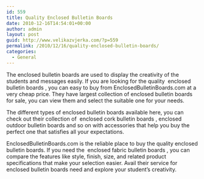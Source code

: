 ```yaml
---
id: 559
title: Quality Enclosed Bulletin Boards
date: 2010-12-16T14:54:01+00:00
author: admin
layout: post
guid: http://www.velikazvjerka.com/?p=559
permalink: /2010/12/16/quality-enclosed-bulletin-boards/
categories:
  - General
---
```

The enclosed bulletin boards are used to display the creativity of the students and messages easily. If you are looking for the quality &nbsp;enclosed bulletin boards&nbsp;, you can easy to buy from EnclosedBulletinBoards.com at a very cheap price. They have largest collection of enclosed bulletin boards for sale, you can view them and select the suitable one for your needs.

The different types of enclosed bulletin boards available here, you can check out their collection of &nbsp;enclosed cork bulletin boards&nbsp;, enclosed outdoor bulletin boards and so on with accessories that help you buy the perfect one that satisfies all your expectations.

EnclosedBulletinBoards.com is the reliable place to buy the quality enclosed bulletin boards. If you need the &nbsp;enclosed fabric bulletin boards&nbsp;, you can compare the features like style, finish, size, and related product specifications that make your selection easier. Avail their service for enclosed bulletin boards need and explore your student&#8217;s creativity.